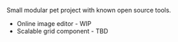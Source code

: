 Small modular pet project with known open source tools.
- Online image editor - WIP
- Scalable grid component - TBD
